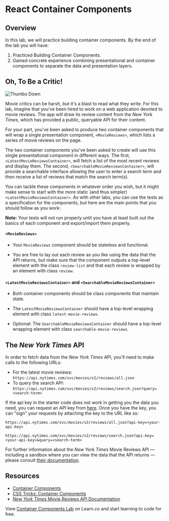 # React Container Components

## Overview

In this lab, we will practice building container components. By the end of the
lab you will have:

1. Practiced Building Container Components.
2. Gained concrete experience combining presentational and container components to
separate the data and presentation layers.

## Oh, To Be a Critic!

![Thumbs Down](https://s3.amazonaws.com/ezmiller/public/images/thumbs-down-kevin.gif)

Movie critics can be harsh, but it's a blast to read what they write. For this
lab, imagine that you've been hired to work on a web application devoted to
movie reviews. The app will draw its review content from the _New York Times_,
which has provided a public, queryable API for their content.

For your part, you've been asked to produce two container components that will
wrap a single presentation component, `<MovieReviews>`, which lists a series of
movie reviews on the page.

The two container components you've been asked to create will use this single
presentational component in different ways. The first,
`<LatestMovieReviewsContainer>`, will fetch a list of the most recent reviews
and display them. The second, `<SearchableMovieReviewsContainer>`, will provide
a searchable interface allowing the user to enter a search term and then receive
a list of reviews that match the search term(s).

You can tackle these components in whatever order you wish, but it might make
sense to start with the more static (and thus simpler)
`<LatestMovieReviewsContainer>`. As with other labs, you can use the tests as a
specification for the components, but here are the main points that you should
follow as you work:

**Note:** Your tests will not run properly until you have at least built out the basics of each component and export/import them properly.

#### `<MovieReviews>`

* Your `MovieReviews` component should be stateless and functional.

* You are free to lay out each review as you like using the data that the API
returns, but make sure that the component outputs a top-level element with the
class `review-list` and that each review is wrapped by an element with class
`review`.

#### `<LatestMovieReviewsContainer>` and `<SearchableMovieReviewsContainer>`

* Both container components should be class components that maintain state.

* The `LatestMovieReviewsContainer` should have a top-level wrapping element with
class `latest-movie-reviews`.

* Optional: The `SearchableMovieReviewsContainer` should have a top-level wrapping element
with class `searchable-movie-reviews`.

## The _New York Times_ API

In order to fetch data from the _New York Times_ API, you'll need to make calls
to the following URLs:

* For the latest movie reviews: `https://api.nytimes.com/svc/movies/v2/reviews/all.json`
* To query the search API: `https://api.nytimes.com/svc/movies/v2/reviews/search.json?query=<search-term>`

If the api key in the starter code does not work in getting you the data you need, you can request an API key
from [here](https://developer.nytimes.com/signup). Once you have the key, you
can "sign" your requests by attaching the key to the URL like so:

```
https://api.nytimes.com/svc/movies/v2/reviews/all.json?api-key=<your-api-key>
```
```
https://api.nytimes.com/svc/movies/v2/reviews/search.json?api-key=<your-api-key>&query=<search-term>
```

For further information about the _New York Times_ Movie Reviews API — including
a sandbox where you can view the data that the API returns — please consult
[their
documentation](http://developer.nytimes.com/movie_reviews_v2.json#/Documentation/GET/reviews/search.json).

## Resources

- [Container Components](https://medium.com/@learnreact/container-components-c0e67432e005#.2kd1wuyp4)
- [CSS Tricks: Container Components](https://css-tricks.com/learning-react-container-components/)
- [_New York Times_ Movie Reviews API Documentation](http://developer.nytimes.com/movie_reviews_v2.json#/Documentation)

<p class='util--hide'>View <a href='https://learn.co/lessons/react-container-components-lab'>Container Components Lab</a> on Learn.co and start learning to code for free.</p>

